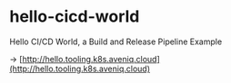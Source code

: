 # hello-cicd-world
Hello CI/CD World, a Build and Release Pipeline Example

-> [http://hello.tooling.k8s.aveniq.cloud](http://hello.tooling.k8s.aveniq.cloud)
